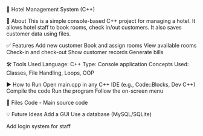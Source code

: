 🏨 Hotel Management System (C++)

📌 About
This is a simple console-based C++ project for managing a hotel. It allows hotel staff to book rooms, check in/out customers. It also saves customer data using files.

✅ Features
Add new customer
Book and assign rooms
View available rooms
Check-in and check-out
Show customer records
Generate bills

🛠 Tools Used
Language: C++
Type: Console application
Concepts Used: Classes, File Handling, Loops, OOP

▶️ How to Run
Open main.cpp in any C++ IDE (e.g., Code::Blocks, Dev C++)
Compile the code
Run the program
Follow the on-screen menu

📁 Files
Code - Main source code

💡 Future Ideas
Add a GUI
Use a database (MySQL/SQLite)

Add login system for staff
